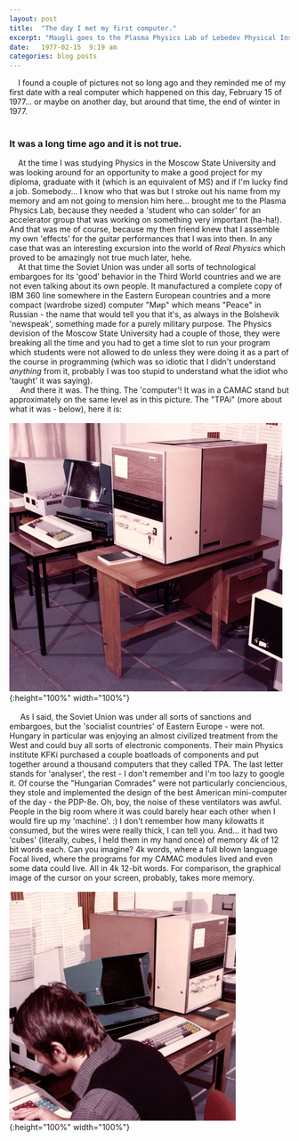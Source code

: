 ```yaml
---
layout: post
title:  "The day I met my first computer."
excerpt: "Maugli goes to the Plasma Physics Lab of Lebedev Physical Institute of the Academy of Sciences of the USSR and meets a computer brought there from another planet by the wind."
date:   1977-02-15  9:19 am
categories: blog posts
---
```

&nbsp;&nbsp;&nbsp;&nbsp;I found a couple of pictures not so long ago and they reminded me of my first date with a real computer which happened on this day, February 15 of 1977... or maybe on another day, but around that time, the end of winter in 1977.<br><br>
### It was a long time ago and it is not true.
&nbsp;&nbsp;&nbsp;&nbsp;At the time I was studying Physics in the Moscow State University and was looking around for an opportunity to make a good project for my diploma, graduate with it (which is an equivalent of MS) and if I'm lucky find a job. Somebody... I know who that was but I stroke out his name from my memory and am not going to mension him here... brought me to the Plasma Physics Lab, because they needed a 'student who can solder' for an accelerator group that was working on something very important (ha-ha!). And that was me of course, because my then friend knew that I assemble my own 'effects' for the guitar performances that I was into then. In any case that was an interesting excursion into the world of _Real Physics_ which proved to be amazingly not true much later, hehe.<br>
&nbsp;&nbsp;&nbsp;&nbsp;At that time the Soviet Union was under all sorts of technological embargoes for its 'good' behavior in the Third World countries and we are not even talking about its own people. It manufactured a complete copy of IBM 360 line somewhere in the Eastern European countries and a more compact (wardrobe sized) computer "Мир" which means "Peace" in Russian - the name that would tell you that it's, as always in the Bolshevik 'newspeak', something made for a purely military purpose. The Physics devision of the Moscow State University had a couple of those, they were breaking all the time and you had to get a time slot to run your program which students were not allowed to do unless they were doing it as a part of the course in programming (which was so idiotic that I didn't understand _anything_ from it, probably I was too stupid to understand what the idiot who 'taught' it was saying).<br>
&nbsp;&nbsp;&nbsp;&nbsp; And there it was. The thing. The 'computer'! It was in a CAMAC stand but approximately on the same level as in this picture. The "TPAi" (more about what it was - below), here it is:
<br><br>
![TPAi-1](/images/TPAi_1.png){:height="100%" width="100%"}<br><br>
&nbsp;&nbsp;&nbsp;&nbsp; As I said, the Soviet Union was under all sorts of sanctions and embargoes, but the 'socialist countries' of Eastern Europe - were not. Hungary in particular was enjoying an almost civilized treatment from the West and could buy all sorts of electronic components. Their main Physics institute KFKi purchased a couple boatloads of components and put together around a thousand computers that they called TPA. The last letter stands for 'analyser', the rest - I don't remember and I'm too lazy to google it. Of course the "Hungarian Comrades" were not particularly conciencious, they stole and implemented the design of the best American mini-computer of the day - the PDP-8e. Oh, boy, the noise of these ventilators was awful. People in the big room where it was could barely hear each other when I would fire up my 'machine'. :) I don't remember how many kilowatts it consumed, but the wires were really thick, I can tell you. And... it had two 'cubes' (literally, cubes, I held them in my hand once) of memory 4k of 12 bit words each. Can you imagine? 4k words, where a full blown language Focal lived, where the programs for my CAMAC modules lived and even some data could live. All in 4k 12-bit words. For comparison, the graphical image of the cursor on your screen, probably, takes more memory.
<br><br>
![TPAi-2](/images/TPAi_2.png){:height="100%" width="100%"}<br><br>

